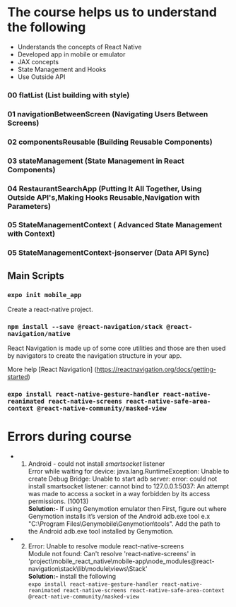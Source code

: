 # The course helps us to understand the following

- Understands the concepts of React Native
- Developed app in mobile or emulator
- JAX concepts
- State Management and Hooks
- Use Outside API

### 00 flatList (List building with style)

### 01 navigationBetweenScreen (Navigating Users Between Screens)

### 02 componentsReusable (Building Reusable Components)

### 03 stateManagement (State Management in React Components)

### 04 RestaurantSearchApp (Putting It All Together, Using Outside API's,Making Hooks Reusable,Navigation with Parameters)

### 05 StateManagementContext ( Advanced State Management with Context)

### 05 StateManagementContext-jsonserver (Data API Sync)

## Main Scripts

### `expo init mobile_app`

Create a react-native project.

### `npm install --save @react-navigation/stack @react-navigation/native`

React Navigation is made up of some core utilities and those are then used by navigators to create the navigation structure in your app.

More help [React Navigation] (https://reactnavigation.org/docs/getting-started)

### `expo install react-native-gesture-handler react-native-reanimated react-native-screens react-native-safe-area-context @react-native-community/masked-view`

# Errors during course

- 1. Android - could not install _smartsocket_ listener <br />
     Error while waiting for device: java.lang.RuntimeException: Unable to create Debug Bridge: Unable to start adb server: error: could not install smartsocket listener: cannot bind to 127.0.0.1:5037: An attempt was made to access a socket in a way forbidden by its access permissions. (10013) <br />
     <strong> Solution:- </strong> If using Genymotion emulator then First, figure out where Genymotion installs it’s version of the Android adb.exe tool e.x "C:\Program Files\Genymobile\Genymotion\tools".
     Add the path to the Android adb.exe tool installed by Genymotion.
- 2.  Error: Unable to resolve module react-native-screens </br>
      Module not found: Can't resolve 'react-native-screens' in 'project\mobile_react_native\mobile-app\node_modules\@react-navigation\stack\lib\module\views\Stack' <br />
      <strong> Solution:- </strong> install the following <br />
      `expo install react-native-gesture-handler react-native-reanimated react-native-screens react-native-safe-area-context @react-native-community/masked-view`

